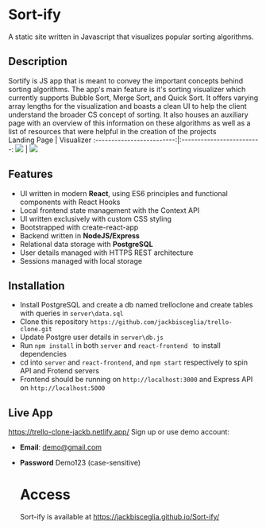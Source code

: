 # Sort-ify
A static site written in Javascript that visualizes popular sorting algorithms.

## Description
Sortify is JS app that is meant to convey the important concepts behind sorting algorithms. The app's main feature is it's sorting visualizer which currently supports Bubble Sort, Merge Sort, and Quick Sort. It offers varying array lengths for the visualization and boasts a clean UI to help the client understand the broader CS concept of sorting. It also houses an auxiliary page with an overview of this information on these algorithms as well as a list of resources that were helpful in the creation of the projects  
Landing Page             |  Visualizer
:-------------------------:|:-------------------------:
![](https://www.dropbox.com/s/9wfu1mpxx39qbyj/Landing.png?dl=0)  |  ![](https://www.dropbox.com/s/erqicrzfrnv2dw7/App.png?dl=0)

## Features
* UI written in modern __React__, using ES6 principles and functional components with React Hooks
* Local frontend state management with the Context API
* UI written exclusively with custom CSS styling 
* Bootstrapped with create-react-app
* Backend written in __NodeJS/Express__
* Relational data storage with __PostgreSQL__
* User details managed with HTTPS REST architecture
* Sessions managed with local storage

## Installation
* Install PostgreSQL and create a db named trelloclone and create tables with queries in ```server\data.sql```
* Clone this repository ```https://github.com/jackbisceglia/trello-clone.git```
* Update Postgre user details in ```server\db.js```
* Run ```npm install``` in both ```server``` and ```react-frontend ``` to install dependencies
* cd into ```server``` and ```react-frontend```, and ```npm start``` respectively to spin API and Frotend servers
* Frontend should be running on ```http://localhost:3000``` and Express API on ```http://localhost:5000```

## Live App
https://trello-clone-jackb.netlify.app/
Sign up or use demo account:
* __Email__: demo@gmail.com
* __Password__ Demo123 (case-sensitive)

  # Access
  Sort-ify is available at https://jackbisceglia.github.io/Sort-ify/

